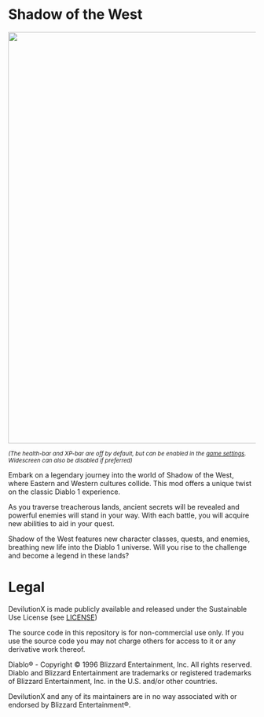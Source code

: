 # Shadow of the West

<p align="center">
<img width="838" src="https://user-images.githubusercontent.com/204594/226123295-82e49f45-327e-4a90-abe7-9740c6cfbfe3.png">
</p>

<sub>*(The health-bar and XP-bar are off by default, but can be enabled in the [game settings](https://github.com/diasurgical/devilutionX/wiki/DevilutionX-diablo.ini-configuration-guide). Widescreen can also be disabled if preferred)*</sub>

Embark on a legendary journey into the world of Shadow of the West, where Eastern and Western cultures collide. This mod offers a unique twist on the classic Diablo 1 experience.

As you traverse treacherous lands, ancient secrets will be revealed and powerful enemies will stand in your way. With each battle, you will acquire new abilities to aid in your quest.

Shadow of the West features new character classes, quests, and enemies, breathing new life into the Diablo 1 universe. Will you rise to the challenge and become a legend in these lands?

# Legal

DevilutionX is made publicly available and released under the Sustainable Use License (see [LICENSE](LICENSE.md))

The source code in this repository is for non-commercial use only. If you use the source code you may not charge others for access to it or any derivative work thereof.

Diablo® - Copyright © 1996 Blizzard Entertainment, Inc. All rights reserved. Diablo and Blizzard Entertainment are trademarks or registered trademarks of Blizzard Entertainment, Inc. in the U.S. and/or other countries.

DevilutionX and any of its maintainers are in no way associated with or endorsed by Blizzard Entertainment®.
